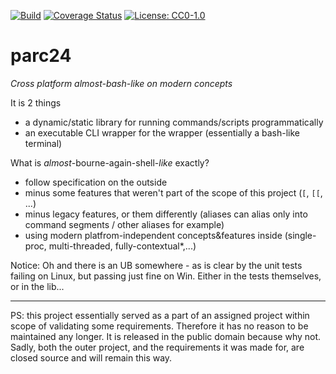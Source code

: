 [![Build](https://github.com/E-gy/parc24/workflows/CMake/badge.svg?branch=master)](https://github.com/E-gy/parc24/actions?query=branch%3Amaster)
[![Coverage Status](https://coveralls.io/repos/github/E-gy/parc24/badge.svg?branch=master&t=hm2C4O)](https://coveralls.io/github/E-gy/parc24?branch=master)
[![License: CC0-1.0](https://licensebuttons.net/l/zero/1.0/80x15.png)](http://creativecommons.org/publicdomain/zero/1.0/)
# parc24
_Cross platform almost-bash-like on modern concepts_

It is 2 things
- a dynamic/static library for running commands/scripts programmatically
- an executable CLI wrapper for the wrapper (essentially a bash-like terminal)

What is *almost*-bourne-again-shell-*like* exactly?
- follow specification on the outside
- minus some features that weren't part of the scope of this project (`[`, `[[`, ...)
- minus legacy features, or them differently (aliases can alias only into command segments / other aliases for example)  
- using modern platfrom-independent concepts&features inside (single-proc, multi-threaded, fully-contextual\*,...)

Notice: Oh and there is an UB somewhere - as is clear by the unit tests failing on Linux, but passing just fine on Win. Either in the tests themselves, or in the lib...

---
PS: this project essentially served as a part of an assigned project within scope of validating some requirements. Therefore it has no reason to be maintained any longer. It is released in the public domain because why not. Sadly, both the outer project, and the requirements it was made for, are closed source and will remain this way.

